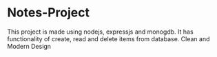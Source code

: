 # Notes-Project
This project is made using nodejs, expressjs and monogdb.
It has functionality of create, read and delete items from database.
Clean and Modern Design

